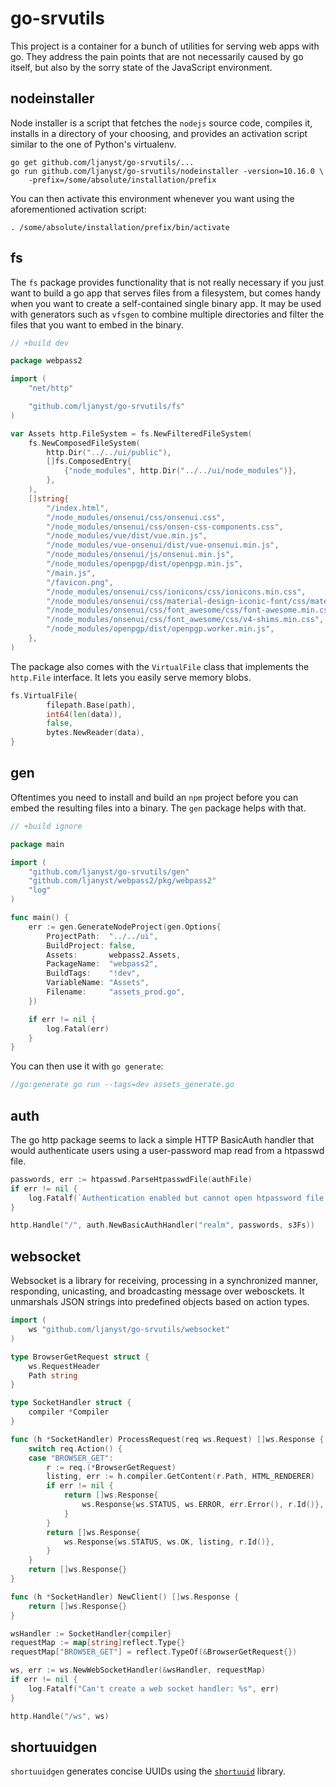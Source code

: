 go-srvutils
===========

This project is a container for a bunch of utilities for serving web apps with
go. They address the pain points that are not necessarily caused by go itself,
but also by the sorry state of the JavaScript environment.

nodeinstaller
-------------

Node installer is a script that fetches the `nodejs` source code, compiles it,
installs in a directory of your choosing, and provides an activation script
similar to the one of Python's virtualenv.

    go get github.com/ljanyst/go-srvutils/...
    go run github.com/ljanyst/go-srvutils/nodeinstaller -version=10.16.0 \
        -prefix=/some/absolute/installation/prefix

You can then activate this environment whenever you want using the
aforementioned activation script:

    . /some/absolute/installation/prefix/bin/activate

fs
--

The `fs` package provides functionality that is not really necessary if you just
want to build a go app that serves files from a filesystem, but comes handy when
you want to create a self-contained single binary app. It may be used with
generators such as `vfsgen` to combine multiple directories and filter the files
that you want to embed in the binary.

```go
// +build dev

package webpass2

import (
	"net/http"

	"github.com/ljanyst/go-srvutils/fs"
)

var Assets http.FileSystem = fs.NewFilteredFileSystem(
	fs.NewComposedFileSystem(
		http.Dir("../../ui/public"),
		[]fs.ComposedEntry{
			{"node_modules", http.Dir("../../ui/node_modules")},
		},
	),
	[]string{
		"/index.html",
		"/node_modules/onsenui/css/onsenui.css",
		"/node_modules/onsenui/css/onsen-css-components.css",
		"/node_modules/vue/dist/vue.min.js",
		"/node_modules/vue-onsenui/dist/vue-onsenui.min.js",
		"/node_modules/onsenui/js/onsenui.min.js",
		"/node_modules/openpgp/dist/openpgp.min.js",
		"/main.js",
		"/favicon.png",
		"/node_modules/onsenui/css/ionicons/css/ionicons.min.css",
		"/node_modules/onsenui/css/material-design-iconic-font/css/material-design-iconic-font.min.css",
		"/node_modules/onsenui/css/font_awesome/css/font-awesome.min.css",
		"/node_modules/onsenui/css/font_awesome/css/v4-shims.min.css",
		"/node_modules/openpgp/dist/openpgp.worker.min.js",
	},
)
```

The package also comes with the `VirtualFile` class that implements the
`http.File` interface. It lets you easily serve memory blobs.

```go
fs.VirtualFile{
        filepath.Base(path),
        int64(len(data)),
        false,
        bytes.NewReader(data),
}
```

gen
---

Oftentimes you need to install and build an `npm` project before you can embed
the resulting files into a binary. The `gen` package helps with that.

```go
// +build ignore

package main

import (
	"github.com/ljanyst/go-srvutils/gen"
	"github.com/ljanyst/webpass2/pkg/webpass2"
	"log"
)

func main() {
	err := gen.GenerateNodeProject(gen.Options{
		ProjectPath:  "../../ui",
		BuildProject: false,
		Assets:       webpass2.Assets,
		PackageName:  "webpass2",
		BuildTags:    "!dev",
		VariableName: "Assets",
		Filename:     "assets_prod.go",
	})

	if err != nil {
		log.Fatal(err)
	}
}
```

You can then use it with `go generate`:

```go
//go:generate go run --tags=dev assets_generate.go
```

auth
----

The go http package seems to lack a simple HTTP BasicAuth handler that would
authenticate users using a user-password map read from a htpasswd file.


```go
passwords, err := htpasswd.ParseHtpasswdFile(authFile)
if err != nil {
	log.Fatalf(`Authentication enabled but cannot open htpassword file "%s": %s`,	authFile, err)
}

http.Handle("/", auth.NewBasicAuthHandler("realm", passwords, s3Fs))
```

websocket
---------

Websocket is a library for receiving, processing in a synchronized manner,
responding, unicasting, and broadcasting message over webosckets. It unmarshals
JSON strings into predefined objects based on action types.

```go
import (
	ws "github.com/ljanyst/go-srvutils/websocket"
)

type BrowserGetRequest struct {
	ws.RequestHeader
	Path string
}

type SocketHandler struct {
	compiler *Compiler
}

func (h *SocketHandler) ProcessRequest(req ws.Request) []ws.Response {
	switch req.Action() {
	case "BROWSER_GET":
		r := req.(*BrowserGetRequest)
		listing, err := h.compiler.GetContent(r.Path, HTML_RENDERER)
		if err != nil {
			return []ws.Response{
				ws.Response{ws.STATUS, ws.ERROR, err.Error(), r.Id()},
			}
		}
		return []ws.Response{
			ws.Response{ws.STATUS, ws.OK, listing, r.Id()},
		}
	}
	return []ws.Response{}
}

func (h *SocketHandler) NewClient() []ws.Response {
	return []ws.Response{}
}
```

```go
wsHandler := SocketHandler{compiler}
requestMap := map[string]reflect.Type{}
requestMap["BROWSER_GET"] = reflect.TypeOf(&BrowserGetRequest{})

ws, err := ws.NewWebSocketHandler(&wsHandler, requestMap)
if err != nil {
	log.Fatalf("Can't create a web socket handler: %s", err)
}

http.Handle("/ws", ws)
```

shortuuidgen
------------

`shortuuidgen` generates concise UUIDs using the [`shortuuid`][suuid] library.

[suuid]: https://github.com/lithammer/shortuuid
